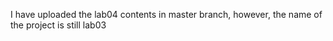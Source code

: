 I have uploaded the lab04 contents in master branch, however, the name of the project is still lab03
